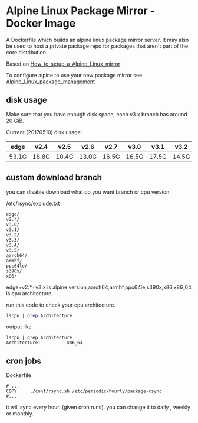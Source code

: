 # Alpine Linux Package Mirror - Docker Image

A Dockerfile which builds an alpine linux package mirror server. It may also be used to host a private package repo for packages that aren't part of the core distribution.

Based on [How_to_setup_a_Alpine_Linux_mirror][]

To configure alpine to use your new package mirror see [Alpine_Linux_package_management][]

## disk usage

Make sure that you have enough disk space; each v3.x branch has around 20 GiB.

Current (20170510) disk usage:

|  edge |  v2.4 |  v2.5 |  v2.6 |  v2.7 |  v3.0 |  v3.1 |  v3.2 |  v3.3 |  v3.4 |  v3.5 |  v3.6 | Total  |
|-------|-------|-------|-------|-------|-------|-------|-------|-------|-------|-------|-------|--------|
| 53.1G | 18.8G | 10.4G | 13.0G | 16.5G | 16.5G | 17.5G | 14.5G | 19.0G | 23.2G | 32.5G | 34.4G | 269.5G |


## custom download branch

you can disable download what do you want branch or cpu version

/etc/rsync/exclude.txt
```
edge/
v2.*/
v3.0/
v3.1/
v3.2/
v3.3/
v3.4/
v3.5/
aarch64/
armhf/
ppc64le/
s390x/
x86/
```

edge+v2.*+v3.x is alpine version,aarch64,armhf,ppc64le,s390x,x86,x86_64 is cpu architecture.

run this code to check your cpu architecture.

```bash
lscpu | grep Architecture
```
output like 
```
lscpu | grep Architecture
Architecture:          x86_64
```

## cron jobs

Dockerfile
```
# ...
COPY     ./conf/rsync.sh /etc/periodic/hourly/package-rsync
#...
```

it will sync every hour. (given cron runs). you can change it to daily , weekly or monthly.


[How_to_setup_a_Alpine_Linux_mirror]: http://wiki.alpinelinux.org/wiki/How_to_setup_a_Alpine_Linux_mirror
[Alpine_Linux_package_management]: http://wiki.alpinelinux.org/wiki/Alpine_Linux_package_management
